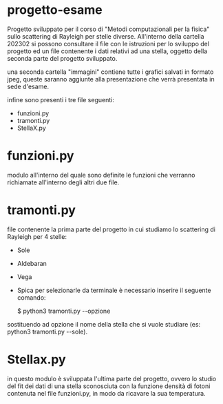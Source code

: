 # progetto-esame

Progetto sviluppato per il corso di "Metodi computazionali per la fisica"
sullo scattering di Rayleigh per stelle diverse. All'interno della 
cartella 202302 si possono consultare il file con le istruzioni per lo
sviluppo del progetto ed un file contenente i dati relativi ad una
stella, oggetto della seconda parte del progetto sviluppato.

una seconda cartella "immagini" contiene tutte i grafici salvati in 
formato jpeg, queste saranno aggiunte alla presentazione che verrà
presentata in sede d'esame.

infine sono presenti i tre file seguenti:
 * funzioni.py
 * tramonti.py 
 * StellaX.py
 
funzioni.py
============
modulo all'interno del quale sono definite le funzioni che verranno 
richiamate all'interno degli altri due file.

tramonti.py
============
file contenente la prima parte del progetto in cui studiamo lo 
scattering di Rayleigh per 4 stelle:
 * Sole
 * Aldebaran
 * Vega
 * Spica
per selezionarle da terminale è necessario inserire il seguente comando:

	$ python3 tramonti.py --opzione

sostituendo ad opzione il nome della stella che si vuole studiare
(es: python3 tramonti.py --sole). 

Stellax.py
===========
in questo modulo è sviluppata l'ultima parte del progetto, ovvero 
lo studio del fit dei dati di una stella sconosciuta con la funzione 
densità di fotoni contenuta nel file funzioni.py, in modo da ricavare
la sua temperatura.
